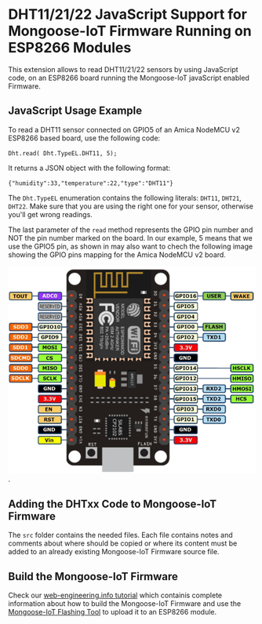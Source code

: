 # DHT11/21/22 JavaScript Support for Mongoose-IoT Firmware Running on ESP8266 Modules

This extension allows to read DHT11/21/22 sensors by using JavaScript code, on an ESP8266 board running the Mongoose-IoT javaScript enabled Firmware.

## JavaScript Usage Example

To read a DHT11 sensor connected on GPIO5 of an Amica NodeMCU v2 ESP8266 based board, use the following code:
```
Dht.read( Dht.TypeEL.DHT11, 5);
```
It returns a JSON object with the following format:
```
{"humidity":33,"temperature":22,"type":"DHT11"}
```

The `Dht.TypeEL` enumeration contains the following literals: `DHT11`, `DHT21`, `DHT22`. Make sure that you are using the right one for your sensor, otherwise you'll get wrong readings.

The last parameter of the `read` method represents the GPIO pin number and NOT the pin number marked on the board. In our example, 5 means that we use the GPIO5 pin, as shown in  may also want to chech the following image showing the GPIO pins mapping for the Amica NodeMCU v2 board.


![GPIO pins mapping of an Amica NodeMCU v2 board](docs/img/Amica_NodeMCU_v2_pins.png?raw=true "Amica NodeMCU v2 Pins Mapping").

## Adding the DHTxx Code to Mongoose-IoT Firmware

The `src` folder contains the needed files. Each file contains notes and comments about where should be copied or where its content must be added to an already existing Mongoose-IoT Firmware source file. 

## Build the Mongoose-IoT Firmware

Check our [web-engineering.info tutorial](http://web-engineering.info/node/65) which containis complete information about how to build the Mongoose-IoT Firmware and use the [Mongoose-IoT Flashing Tool](https://github.com/cesanta/mongoose-flashing-tool) to upload it to an ESP8266 module.

